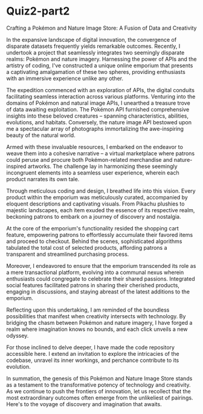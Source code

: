 # Quiz2-part2
Crafting a Pokémon and Nature Image Store: A Fusion of Data and Creativity

In the expansive landscape of digital innovation, the convergence of disparate datasets frequently yields remarkable outcomes. Recently, I undertook a project that seamlessly integrates two seemingly disparate realms: Pokémon and nature imagery. Harnessing the power of APIs and the artistry of coding, I've constructed a unique online emporium that presents a captivating amalgamation of these two spheres, providing enthusiasts with an immersive experience unlike any other.

The expedition commenced with an exploration of APIs, the digital conduits facilitating seamless interaction across various platforms. Venturing into the domains of Pokémon and natural image APIs, I unearthed a treasure trove of data awaiting exploitation. The Pokémon API furnished comprehensive insights into these beloved creatures – spanning characteristics, abilities, evolutions, and habitats. Conversely, the nature image API bestowed upon me a spectacular array of photographs immortalizing the awe-inspiring beauty of the natural world.

Armed with these invaluable resources, I embarked on the endeavor to weave them into a cohesive narrative – a virtual marketplace where patrons could peruse and procure both Pokémon-related merchandise and nature-inspired artworks. The challenge lay in harmonizing these seemingly incongruent elements into a seamless user experience, wherein each product narrates its own tale.

Through meticulous coding and design, I breathed life into this vision. Every product within the emporium was meticulously curated, accompanied by eloquent descriptions and captivating visuals. From Pikachu plushies to majestic landscapes, each item exuded the essence of its respective realm, beckoning patrons to embark on a journey of discovery and nostalgia.

At the core of the emporium's functionality resided the shopping cart feature, empowering patrons to effortlessly accumulate their favored items and proceed to checkout. Behind the scenes, sophisticated algorithms tabulated the total cost of selected products, affording patrons a transparent and streamlined purchasing process.

Moreover, I endeavored to ensure that the emporium transcended its role as a mere transactional platform, evolving into a communal nexus wherein enthusiasts could congregate to celebrate their shared passions. Integrated social features facilitated patrons in sharing their cherished products, engaging in discussions, and staying abreast of the latest additions to the emporium.

Reflecting upon this undertaking, I am reminded of the boundless possibilities that manifest when creativity intersects with technology. By bridging the chasm between Pokémon and nature imagery, I have forged a realm where imagination knows no bounds, and each click unveils a new odyssey.

For those inclined to delve deeper, I have made the code repository accessible here. I extend an invitation to explore the intricacies of the codebase, unravel its inner workings, and perchance contribute to its evolution.

In summation, the genesis of this Pokémon and Nature Image Store stands as a testament to the transformative potency of technology and creativity. As we continue to push the frontiers of innovation, let us recollect that the most extraordinary outcomes often emerge from the unlikeliest of pairings. Here's to the voyage of discovery and imagination that awaits.
